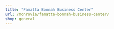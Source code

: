 ```yaml
---
title: "Famatta Bonnah Business Center"
url: /monrovia/famatta-bonnah-business-center/
shop: general
---
```

